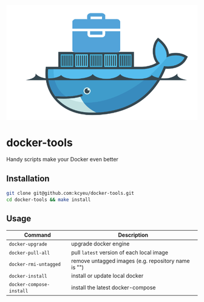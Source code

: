 ![docker-tools logo](docker-tools-logo.png)

# docker-tools
Handy scripts make your Docker even better

## Installation

```bash
git clone git@github.com:kcyeu/docker-tools.git
cd docker-tools && make install
```

## Usage

| Command                      | Description                                               |
|------------------------------|-----------------------------------------------------------|
| ```docker-upgrade```         | upgrade docker engine                                     |
| ```docker-pull-all```        | pull ```latest``` version of each local image             |
| ```docker-rmi-untagged```    | remove untagged images (e.g. repository name is "<none>") |
| ```docker-install```         | install or update local docker                            |
| ```docker-compose-install``` | install the latest docker-compose                         |

